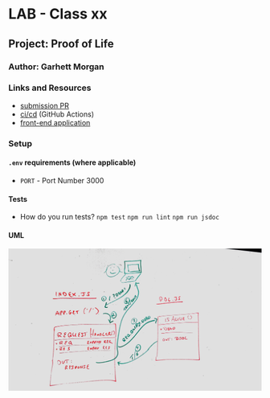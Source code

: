 # LAB - Class xx

## Project: Proof of Life

### Author: Garhett Morgan

### Links and Resources

- [submission PR](https://github.com/garhett-401/lab-00/pull/1)
- [ci/cd](http://xyz.com) (GitHub Actions)
- [front-end application](https://garhett-lab00.herokuapp.com/docs/)

### Setup

#### `.env` requirements (where applicable)


- `PORT` - Port Number 3000


#### Tests

- How do you run tests?
    `npm test`
    `npm run lint`
    `npm run jsdoc`

#### UML

![Whiteboard](whiteboard.jpg)

